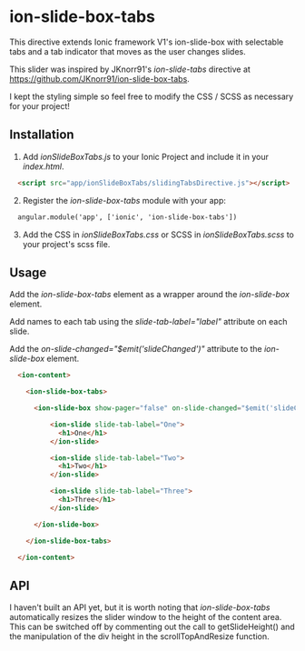 # ion-slide-box-tabs

This directive extends Ionic framework V1's ion-slide-box with selectable tabs and a tab indicator that moves as the user changes slides. 

This slider was inspired by JKnorr91's *ion-slide-tabs* directive at https://github.com/JKnorr91/ion-slide-box-tabs.

I kept the styling simple so feel free to modify the CSS / SCSS as necessary for your project!

## Installation

1. Add *ionSlideBoxTabs.js* to your Ionic Project and include it in your *index.html*.

  ```html
    <script src="app/ionSlideBoxTabs/slidingTabsDirective.js"></script>
  ```

2. Register the *ion-slide-box-tabs* module with your app:

  ```html
    angular.module('app', ['ionic', 'ion-slide-box-tabs'])
  ```

3. Add the CSS in *ionSlideBoxTabs.css* or SCSS in *ionSlideBoxTabs.scss* to your project's scss file.

## Usage

Add the *ion-slide-box-tabs* element as a wrapper around the *ion-slide-box* element.

Add names to each tab using the *slide-tab-label="label"* attribute on each slide.

Add the *on-slide-changed="$emit('slideChanged')"* attribute to the *ion-slide-box* element. 

  ```html
    <ion-content>

      <ion-slide-box-tabs>

        <ion-slide-box show-pager="false" on-slide-changed="$emit('slideChanged')">

            <ion-slide slide-tab-label="One">
              <h1>One</h1>
            </ion-slide>

            <ion-slide slide-tab-label="Two">
              <h1>Two</h1>
            </ion-slide>

            <ion-slide slide-tab-label="Three">
              <h1>Three</h1>
            </ion-slide>

        </ion-slide-box>

      </ion-slide-box-tabs>

    </ion-content>
  ```

## API

I haven't built an API yet, but it is worth noting that *ion-slide-box-tabs* automatically resizes the slider window to the height of the content area. This can be switched off by commenting out the call to getSlideHeight() and the manipulation of the div height in the scrollTopAndResize function. 
